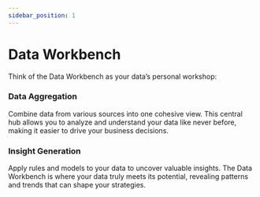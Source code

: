 ```yaml
---
sidebar_position: 1
---
```


# Data Workbench

Think of the Data Workbench as your data’s personal workshop:

### Data Aggregation

Combine data from various sources into one cohesive view. This central hub allows you to analyze and understand your data like never before, making it easier to drive your business decisions.

### Insight Generation

Apply rules and models to your data to uncover valuable insights. The Data Workbench is where your data truly meets its potential, revealing patterns and trends that can shape your strategies.
